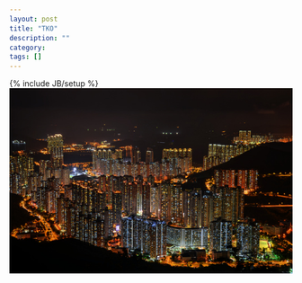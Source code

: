 ```yaml
---
layout: post
title: "TKO"
description: ""
category: 
tags: []
---
```

{% include JB/setup %}
[![](/images/DSC_0064.JPG_HDR_lvl_small.jpg)](/images/DSC_0064.JPG_HDR_lvl.jpg)


